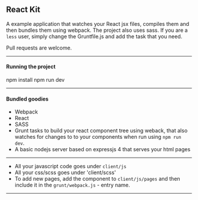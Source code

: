 React Kit
---

A example application that watches your React jsx files, compiles them and then bundles them using webpack. The project also uses sass. If you are a `less` user, simply change the Gruntfile.js and add the task that you need.

Pull requests are welcome.

---

#### Running the project
npm install
npm run dev

---
#### Bundled goodies
- Webpack
- React
- SASS
- Grunt tasks to build your react component tree using weback, that also watches for changes to to your components when run using `npm run dev`.
- A basic nodejs server based on expressjs 4 that serves your html pages

----

- All your javascript code goes under `client/js`
- All your css/scss goes under 'client/scss'
- To add new pages, add the component to `client/js/pages` and then include it in the `grunt/webpack.js` - entry name.

---
